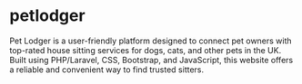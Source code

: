 # petlodger
Pet Lodger is a user-friendly platform designed to connect pet owners with top-rated house sitting services for dogs, cats, and other pets in the UK. Built using PHP/Laravel, CSS, Bootstrap, and JavaScript, this website offers a reliable and convenient way to find trusted sitters.
